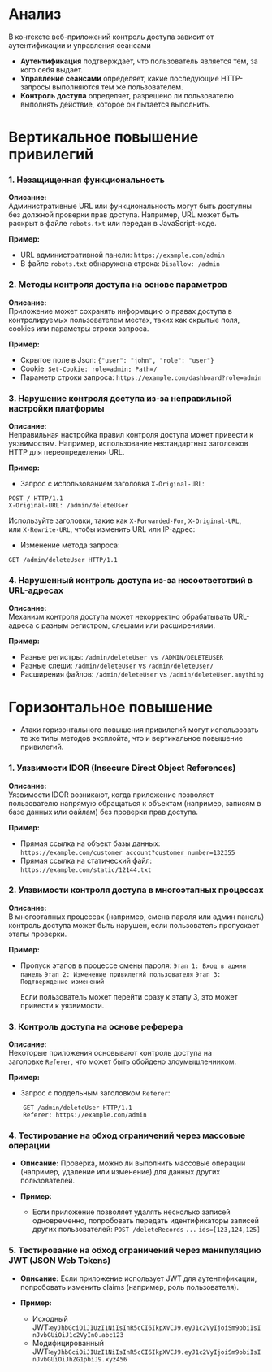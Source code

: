 
# Анализ

В контексте веб-приложений контроль доступа зависит от аутентификации и управления сеансами

- **Аутентификация** подтверждает, что пользователь является тем, за кого себя выдает.
- **Управление сеансами** определяет, какие последующие HTTP-запросы выполняются тем же пользователем.
- **Контроль доступа** определяет, разрешено ли пользователю выполнять действие, которое он пытается выполнить.

# Вертикальное повышение привилегий

### 1. Незащищенная функциональность

**Описание:**  
Административные URL или функциональность могут быть доступны без должной проверки прав доступа. Например, URL может быть раскрыт в файле `robots.txt` или передан в JavaScript-коде.

**Пример:**
- URL административной панели: `https://example.com/admin`
- В файле `robots.txt` обнаружена строка: `Disallow: /admin`


### 2. Методы контроля доступа на основе параметров

**Описание:**  
Приложение может сохранять информацию о правах доступа в контролируемых пользователем местах, таких как скрытые поля, cookies или параметры строки запроса.

**Пример:**
- Скрытое поле в Json:
    `{"user": "john", "role": "user"}`
- Cookie:
    `Set-Cookie: role=admin; Path=/`
- Параметр строки запроса:
	`https://example.com/dashboard?role=admin`

### 3. Нарушение контроля доступа из-за неправильной настройки платформы

**Описание:**  
Неправильная настройка правил контроля доступа может привести к уязвимостям. Например, использование нестандартных заголовков HTTP для переопределения URL.

**Пример:**
- Запрос с использованием заголовка `X-Original-URL`:
```
POST / HTTP/1.1
X-Original-URL: /admin/deleteUser
```
Используйте заголовки, такие как `X-Forwarded-For`, `X-Original-URL`, или `X-Rewrite-URL`, чтобы изменить URL или IP-адрес:

- Изменение метода запроса:
```
GET /admin/deleteUser HTTP/1.1
```

### 4. Нарушенный контроль доступа из-за несоответствий в URL-адресах

**Описание:**  
Механизм контроля доступа может некорректно обрабатывать URL-адреса с разным регистром, слешами или расширениями.

**Пример:**
- Разные регистры:
    `/admin/deleteUser vs /ADMIN/DELETEUSER`
- Разные слеши:
    `/admin/deleteUser` vs `/admin/deleteUser/`
- Расширения файлов:
    `/admin/deleteUser` vs `/admin/deleteUser.anything`

# Горизонтальное повышение

- Атаки горизонтального повышения привилегий могут использовать те же типы методов эксплойта, что и вертикальное повышение привилегий.
### 1. Уязвимости IDOR (Insecure Direct Object References)

**Описание:**  
Уязвимости IDOR возникают, когда приложение позволяет пользователю напрямую обращаться к объектам (например, записям в базе данных или файлам) без проверки прав доступа.

**Пример:**
- Прямая ссылка на объект базы данных:
    `https://example.com/customer_account?customer_number=132355`
- Прямая ссылка на статический файл:
    `https://example.com/static/12144.txt`

### 2. Уязвимости контроля доступа в многоэтапных процессах

**Описание:**  
В многоэтапных процессах (например, смена пароля или админ панель) контроль доступа может быть нарушен, если пользователь пропускает этапы проверки.

**Пример:**
- Пропуск этапов в процессе смены пароля:
    `Этап 1: Вход в админ панель`
    `Этап 2: Изменение привилегий пользователя`
    `Этап 3: Подтверждение изменений`
    
    Если пользователь может перейти сразу к этапу 3, это может привести к уязвимости.

### 3. Контроль доступа на основе реферера

**Описание:**  
Некоторые приложения основывают контроль доступа на заголовке `Referer`, что может быть обойдено злоумышленником.

**Пример:**
- Запрос с поддельным заголовком `Referer`:
```
    GET /admin/deleteUser HTTP/1.1
    Referer: https://example.com/admin
```

### 4. Тестирование на обход ограничений через массовые операции

- **Описание:** Проверка, можно ли выполнить массовые операции (например, удаление или изменение) для данных других пользователей.
    
- **Пример:**
    - Если приложение позволяет удалять несколько записей одновременно, попробовать передать идентификаторы записей других пользователей:
        `POST /deleteRecords`
        `...`
        `ids=[123,124,125]`

### 5. Тестирование на обход ограничений через манипуляцию JWT (JSON Web Tokens)

- **Описание:** Если приложение использует JWT для аутентификации, попробовать изменить claims (например, роль пользователя).
    
- **Пример:**
    - Исходный JWT:`eyJhbGciOiJIUzI1NiIsInR5cCI6IkpXVCJ9.eyJ1c2VyIjoiSm9obiIsInJvbGUiOiJ1c2VyIn0.abc123`
    - Модифицированный JWT:`eyJhbGciOiJIUzI1NiIsInR5cCI6IkpXVCJ9.eyJ1c2VyIjoiSm9obiIsInJvbGUiOiJhZG1pbiJ9.xyz456`